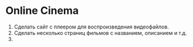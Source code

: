 # Online Cinema
1. Сделать сайт с плеером для воспроизведения видеофайлов.
2. Сделать несколько страниц фильмов с названием, описанием и т.д.
3. 
